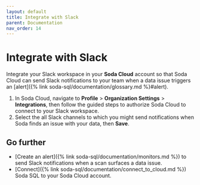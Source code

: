```yaml
---
layout: default
title: Integrate with Slack
parent: Documentation
nav_order: 14
---
```


# Integrate with Slack

Integrate your Slack workspace in your **Soda Cloud** account so that Soda Cloud can send Slack notifications to your team when a data issue triggers an [alert]({% link soda-sql/documentation/glossary.md %}#alert).

1. In Soda Cloud, navigate to **Profile** > **Organization Settings** > **Integrations**, then follow the guided steps to authorize Soda Cloud to connect to your Slack workspace.
2. Select the all Slack channels to which you might send notifications when Soda finds an issue with your data, then **Save**.

## Go further

* [Create an alert]({% link soda-sql/documentation/monitors.md %}) to send Slack notifications when a scan surfaces a data issue.
* [Connect]({% link soda-sql/documentation/connect_to_cloud.md %}) Soda SQL to your Soda Cloud account.